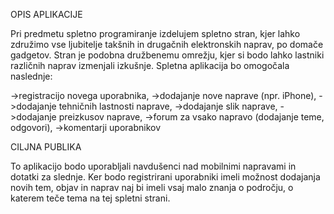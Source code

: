 OPIS APLIKACIJE

Pri predmetu spletno programiranje izdelujem spletno stran, kjer lahko združimo vse ljubitelje takšnih in drugačnih elektronskih naprav, po domače gadgetov. Stran je podobna družbenemu omrežju, kjer si bodo lahko lastniki različnih naprav izmenjali izkušnje. 
Spletna aplikacija bo omogočala naslednje:

->registracijo novega uporabnika,
->dodajanje nove naprave (npr. iPhone),
->dodajanje tehničnih lastnosti naprave,
->dodajanje slik naprave,
->dodajanje preizkusov naprave,
->forum za vsako napravo (dodajanje teme, odgovori),
->komentarji uporabnikov

CILJNA PUBLIKA

To aplikacijo bodo uporabljali navdušenci nad mobilnimi napravami in dotatki za slednje. Ker bodo registrirani uporabniki imeli možnost dodajanja novih tem, objav in naprav naj bi imeli vsaj malo znanja o področju, o katerem teče tema na tej spletni strani.

